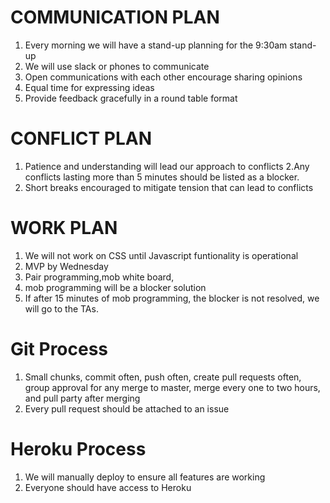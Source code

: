 # COMMUNICATION PLAN

1. Every morning we will have a stand-up planning for the 9:30am stand-up
2. We will use slack or phones to communicate
3. Open communications with each other encourage sharing opinions
4. Equal time for expressing ideas
5. Provide feedback gracefully in a round table format

# CONFLICT PLAN
1. Patience and understanding will lead our approach to conflicts
2.Any conflicts lasting more than 5 minutes should be listed as a blocker.
3. Short breaks encouraged to mitigate tension that can lead to conflicts

# WORK PLAN

1. We will not work on CSS until Javascript funtionality is operational
2. MVP by Wednesday
3. Pair programming,mob white board,
4. mob programming will be a blocker solution
5. If after 15 minutes of mob programming, the blocker is not resolved, we will go to the TAs.

# Git Process

1. Small chunks, commit often, push often, create pull requests often, group approval for any merge to master, merge every one to two hours, and pull party after merging
2. Every pull request should be attached to an issue

# Heroku Process

1. We will manually deploy to ensure all features are working
2. Everyone should have access to Heroku
